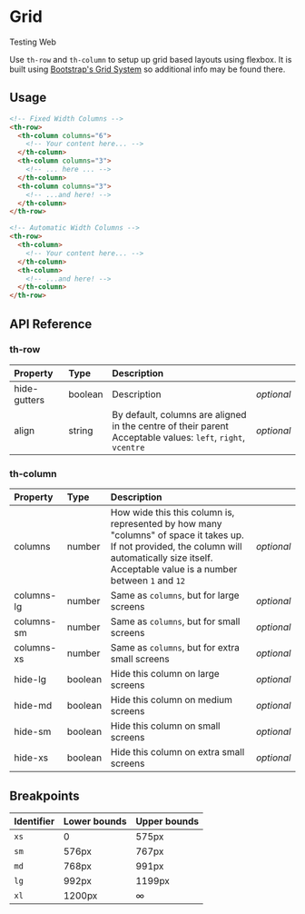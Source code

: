 # Grid

<span class="badge blue">Testing</span>
<span class="badge light-grey">Web</span>

Use `th-row` and `th-column` to setup up grid based layouts using flexbox. It is built using [Bootstrap's Grid System](https://v4-alpha.getbootstrap.com/layout/grid/) so additional info may be found there.

## Usage
```html
<!-- Fixed Width Columns -->
<th-row>
  <th-column columns="6">
    <!-- Your content here... -->
  </th-column>
  <th-column columns="3">
    <!-- ... here ... -->
  </th-column>
  <th-column columns="3">
    <!-- ...and here! -->
  </th-column>
</th-row>

<!-- Automatic Width Columns -->
<th-row>
  <th-column>
    <!-- Your content here... -->
  </th-column>
  <th-column>
    <!-- ...and here! -->
  </th-column>
</th-row>
```

## API Reference
### th-row
| Property         | Type        | Description   |   |
|:-------------    |:-------     | :-------------|---|
| hide-gutters  | boolean | Description | *optional* |
| align  | string  | By default, columns are aligned in the centre of their parent<br />Acceptable values: `left`, `right`, `vcentre`  | *optional* |

### th-column
| Property         | Type        | Description   |   |
|:-------------    |:-------     | :-------------|---|
| columns | number | How wide this this column is, represented by how many "columns" of space it takes up. If not provided, the column will automatically size itself.<br />Acceptable value is a number between `1` and `12` | *optional* |
| columns-lg | number | Same as `columns`, but for large screens | *optional* |
| columns-sm | number | Same as `columns`, but for small screens | *optional* |
| columns-xs | number | Same as `columns`, but for extra small screens | *optional* |
| hide-lg | boolean | Hide this column on large screens | *optional* |
| hide-md | boolean | Hide this column on medium screens | *optional* |
| hide-sm | boolean | Hide this column on small screens | *optional* |
| hide-xs | boolean | Hide this column on extra small screens | *optional* |


## Breakpoints
| Identifier         | Lower bounds        | Upper bounds   |
|:-------------    |:-------     | :-------------|
| `xs` | 0 | 575px |
| `sm` | 576px | 767px |
| `md` | 768px | 991px |
| `lg` | 992px | 1199px |
| `xl` | 1200px | ∞ |
